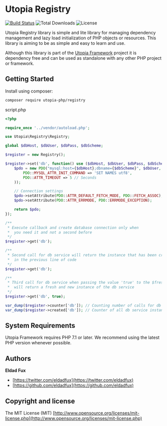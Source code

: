 # Utopia Registry

[![Build Status](https://travis-ci.org/utopia-php/registry.svg?branch=master)](https://travis-ci.org/utopia-php/registry)
![Total Downloads](https://img.shields.io/packagist/dt/utopia-php/registry.svg)
![License](https://img.shields.io/github/license/utopia-php/registry.svg)

Utopia Registry library is simple and lite library for managing dependency management and lazy load initialization of PHP objects or resources. This library is aiming to be as simple and easy to learn and use.

Although this library is part of the [Utopia Framework](https://github.com/utopia-php/framework) project it is dependency free and can be used as standalone with any other PHP project or framework.

## Getting Started

Install using composer:
```bash
composer require utopia-php/registry
```

script.php
```php
<?php

require_once '../vendor/autoload.php';

use Utopia\Registry\Registry;

global $dbHost, $dbUser, $dbPass, $dbScheme;

$register = new Registry();

$register->set('db', function() use ($dbHost, $dbUser, $dbPass, $dbScheme) { // Register DB connection
    $pdo = new PDO("mysql:host={$dbHost};dbname={$dbScheme}", $dbUser, $dbPass, array(
        PDO::MYSQL_ATTR_INIT_COMMAND => 'SET NAMES utf8',
        PDO::ATTR_TIMEOUT => 5 // Seconds
    ));

    // Connection settings
    $pdo->setAttribute(PDO::ATTR_DEFAULT_FETCH_MODE, PDO::FETCH_ASSOC);   // Return arrays
    $pdo->setAttribute(PDO::ATTR_ERRMODE, PDO::ERRMODE_EXCEPTION);        // Handle all errors with exceptions

    return $pdo;
});

/**
 * Execute callback and create database connection only when
 *  you need it and not a second before
 */
$register->get('db');

/**
 * Second call for db service will return the instance that has been created
 *  in the previous line of code
 */
$register->get('db');

/**
 * Third call for db service when passing the value 'true' to the $fresh argument
 *  will return a fresh and new instance of the db service
 */
$register->get('db', true);

var_dump($register->counter['db']); // Counting number of calls for db service
var_dump($register->created['db']); // Counter of all db service instances
```

## System Requirements

Utopia Framework requires PHP 7.1 or later. We recommend using the latest PHP version whenever possible.

## Authors

**Eldad Fux**

+ [https://twitter.com/eldadfux](https://twitter.com/eldadfux)
+ [https://github.com/eldadfux](https://github.com/eldadfux)

## Copyright and license

The MIT License (MIT) [http://www.opensource.org/licenses/mit-license.php](http://www.opensource.org/licenses/mit-license.php)